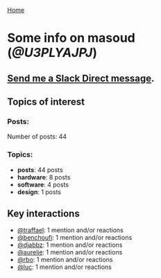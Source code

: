 [Home](https://kelu124.github.io/echommunity/)

# Some info on __masoud__ (_@U3PLYAJPJ_)


## [Send me a Slack Direct message](https://echopen.slack.com/messages/@masoud/).

## Topics of interest

### Posts: 

Number of posts: 44

### Topics:

* __posts__: 44 posts
* __hardware__: 8 posts
* __software__: 4 posts
* __design__: 1 posts

## Key interactions 

* [@traffael](./U3RKUJHHS.md): 1 mention and/or reactions
* [@benchoufi](./U0B47KC3S.md): 1 mention and/or reactions
* [@djabbz](./U2PFHNN3C.md): 1 mention and/or reactions
* [@aurelie](./U37GZRZU6.md): 1 mention and/or reactions
* [@rbo](./U38HVMZ6K.md): 1 mention and/or reactions
* [@luc](./U0AAL4W13.md): 1 mention and/or reactions
